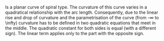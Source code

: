 Is a planar curve of spiral type. The curvature of this curve varies in a quadratical relationship with the arc length. Consequently, due to the linear rise and drop of curvature and the parametrisation of the curve (from -$\infty$ to \infty) curvature has to be defined in two quadratic equations that meet in the middle. The quadratic constant for both sides is equal (with a different sign). The linear term applies only to the part with the opposite sign.
